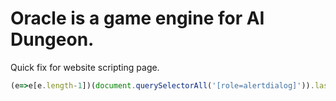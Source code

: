 # Oracle is a game engine for AI Dungeon.

Quick fix for website scripting page.
```js
(e=>e[e.length-1])(document.querySelectorAll('[role=alertdialog]')).lastChild.style.flexGrow = 1
```
